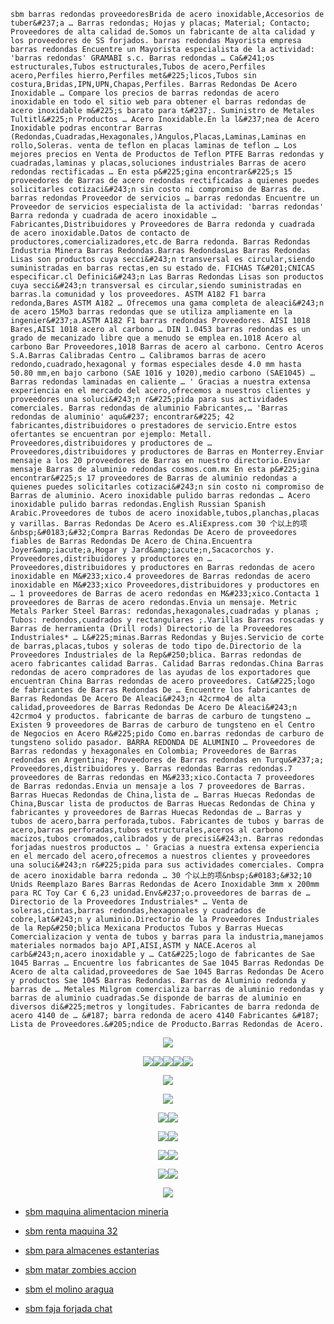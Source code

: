 
```
sbm barras redondas proveedoresBrida de acero inoxidable,Accesorios de tuber&#237;a … Barras redondas; Hojas y placas; Material; Contacto; Proveedores de alta calidad de.Somos un fabricante de alta calidad y los proveedores de SS forjados. barras redondas Mayorista empresa barras redondas Encuentre un Mayorista especialista de la actividad: 'barras redondas' GRAMABI s.c. Barras redondas … Ca&#241;os estructurales,Tubos estructurales,Tubos de acero,Perfiles acero,Perfiles hierro,Perfiles met&#225;licos,Tubos sin costura,Bridas,IPN,UPN,Chapas,Perfiles. Barras Redondas De Acero Inoxidable … Compare los precios de barras redondas de acero inoxidable en todo el sitio web para obtener el barras redondas de acero inoxidable m&#225;s barato para t&#237;. Suministro de Metales Tultitl&#225;n Productos … Acero Inoxidable.En la l&#237;nea de Acero Inoxidable podras encontrar Barras (Redondas,Cuadradas,Hexagonales,)Angulos,Placas,Laminas,Laminas en rollo,Soleras. venta de teflon en placas laminas de teflon … Los mejores precios en Venta de Productos de Teflon PTFE Barras redondas y cuadradas,laminas y placas,soluciones industriales Barras de acero redondas rectificadas … En esta p&#225;gina encontrar&#225;s 15 proveedores de Barras de acero redondas rectificadas a quienes puedes solicitarles cotizaci&#243;n sin costo ni compromiso de Barras de. barras redondas Proveedor de servicios … barras redondas Encuentre un Proveedor de servicios especialista de la actividad: 'barras redondas' Barra redonda y cuadrada de acero inoxidable … Fabricantes,Distribuidores y Proveedores de Barra redonda y cuadrada de acero inoxidable.Datos de contacto de productores,comercializadores,etc.de Barra redonda. Barras Redondas Industria Minera Barras Redondas.Barras RedondasLas Barras Redondas Lisas son productos cuya secci&#243;n transversal es circular,siendo suministradas en barras rectas,en su estado de. FICHAS T&#201;CNICAS especificar.cl Definici&#243;n Las Barras Redondas Lisas son productos cuya secci&#243;n transversal es circular,siendo suministradas en barras.la comunidad y los proveedores. ASTM A182 F1 barra redonda,Bares ASTM A182 … Ofrecemos una gama completa de aleaci&#243;n de acero 15Mo3 barras redondas que se utiliza ampliamente en la ingenier&#237;a.ASTM A182 F1 barras redondas Proveedores. AISI 1018 Bares,AISI 1018 acero al carbono … DIN 1.0453 barras redondas es un grado de mecanizado libre que a menudo se emplea en.1018 Acero al carbono Bar Proveedores,1018 Barras de acero al carbono. Centro Aceros S.A.Barras Calibradas Centro … Calibramos barras de acero redondo,cuadrado,hexagonal y formas especiales desde 4.0 mm hasta 50.80 mm,en bajo carbono (SAE 1016 y 1020),medio carbono (SAE1045) … Barras redondas laminadas en caliente … ' Gracias a nuestra extensa experiencia en el mercado del acero,ofrecemos a nuestros clientes y proveedores una soluci&#243;n r&#225;pida para sus actividades comerciales. Barras redondas de aluminio Fabricantes,… 'Barras redondas de aluminio' aqu&#237; encontrar&#225; 42 fabricantes,distribuidores o prestadores de servicio.Entre estos ofertantes se encuentran por ejemplo: Metall. Proveedores,distribuidores y productores de … Proveedores,distribuidores y productores de Barras en Monterrey.Enviar mensaje a los 20 proveedores de Barras en nuestro directorio.Enviar mensaje Barras de aluminio redondas cosmos.com.mx En esta p&#225;gina encontrar&#225;s 17 proveedores de Barras de aluminio redondas a quienes puedes solicitarles cotizaci&#243;n sin costo ni compromiso de Barras de aluminio. Acero inoxidable pulido barras redondas … Acero inoxidable pulido barras redondas.English Russian Spanish Arabic.Proveedores de tubos de acero inoxidable,tubos,planchas,placas y varillas. Barras Redondas De Acero es.AliExpress.com 30 个以上的项&nbsp;&#0183;&#32;Compra Barras Redondas De Acero de proveedores fiables de Barras Redondas De Acero de China.Encuentra Joyer&amp;iacute;a,Hogar y Jard&amp;iacute;n,Sacacorchos y. Proveedores,distribuidores y productores en … Proveedores,distribuidores y productores en Barras redondas de acero inoxidable en M&#233;xico.4 proveedores de Barras redondas de acero inoxidable en M&#233;xico Proveedores,distribuidores y productores en … 1 proveedores de Barras de acero redondas en M&#233;xico.Contacta 1 proveedores de Barras de acero redondas.Envia un mensaje. Metric Metals Parker Steel Barras: redondas,hexagonales,cuadradas y planas ; Tubos: redondos,cuadrados y rectangulares ;.Varillas Barras roscadas y Barras de herramienta (Drill rods) Directorio de la Proveedores Industriales* … L&#225;minas.Barras Redondas y Bujes.Servicio de corte de barras,placas,tubos y soleras de todo tipo de.Directorio de la Proveedores Industriales de la Rep&#250;blica. Barras redondas de acero fabricantes calidad Barras. Calidad Barras redondas.China Barras redondas de acero compradores de las ayudas de los exportadores que encuentran China Barras redondas de acero proveedores. Cat&#225;logo de fabricantes de Barras Redondas De … Encuentre los fabricantes de Barras Redondas De Acero De Aleaci&#243;n 42crmo4 de alta calidad,proveedores de Barras Redondas De Acero De Aleaci&#243;n 42crmo4 y productos. fabricante de barras de carburo de tungsteno … Existen 9 proveedores de Barras de carburo de tungsteno en el Centro de Negocios en Acero R&#225;pido Como en.barras redondas de carburo de tungsteno solido pasador. BARRA REDONDA DE ALUMINIO … Proveedores de Barras redondas y hexagonales en Colombia; Proveedores de Barras redondas en Argentina; Proveedores de Barras redondas en Turqu&#237;a; Proveedores,distribuidores y. Barras redondas Barras redondas.7 proveedores de Barras redondas en M&#233;xico.Contacta 7 proveedores de Barras redondas.Envia un mensaje a los 7 proveedores de Barras. Barras Huecas Redondas de China,lista de … Barras Huecas Redondas de China,Buscar lista de productos de Barras Huecas Redondas de China y fabricantes y proveedores de Barras Huecas Redondas de … Barras y tubos de acero,barra perforada,tubos. Fabricantes de tubos y barras de acero,barras perforadas,tubos estructurales,aceros al carbono macizos,tubos cromados,calibrados y de precisi&#243;n. Barras redondas forjadas nuestros productos … ' Gracias a nuestra extensa experiencia en el mercado del acero,ofrecemos a nuestros clientes y proveedores una soluci&#243;n r&#225;pida para sus actividades comerciales. Compra de acero inoxidable barra redonda … 30 个以上的项&nbsp;&#0183;&#32;10 Unids Reemplazo Bares Barras Redondas de Acero Inoxidable 3mm x 200mm para RC Toy Car € 6,23 unidad.Env&#237;o.proveedores de barras de … Directorio de la Proveedores Industriales* … Venta de soleras,cintas,barras redondas,hexagonales y cuadrados de cobre,lat&#243;n y aluminio.Directorio de la Proveedores Industriales de la Rep&#250;blica Mexicana Productos Tubos y Barras Huecas Comercializacion y venta de tubos y barras para la industria,manejamos materiales normados bajo API,AISI,ASTM y NACE.Aceros al carb&#243;n,acero inoxidable y … Cat&#225;logo de fabricantes de Sae 1045 Barras … Encuentre los fabricantes de Sae 1045 Barras Redondas De Acero de alta calidad,proveedores de Sae 1045 Barras Redondas De Acero y productos Sae 1045 Barras Redondas. Barras de Aluminio redonda y barras de … Metales Milgrom comercializa barras de aluminio redondas y barras de aluminio cuadradas.Se disponde de barras de aluminio en diversos di&#225;metros y longitudes. Fabricantes de barra redonda de acero 4140 de … &#187; barra redonda de acero 4140 Fabricantes &#187; Lista de Proveedores.&#205;ndice de Producto.Barras Redondas de Acero. 
```

<div align="center">

<a href="https://es-crusher.shibang-china.com/github&k=sbm+barras+redondas+proveedores"><img src="https://static.shibang-china.com/es/crusher/logo.jpg"></a>

<a href="https://es-crusher.shibang-china.com/github&k=sbm+barras+redondas+proveedores"><img src="https://static.shibang-china.com/es/crusher/index.jpg"></a><a href="https://es-crusher.shibang-china.com/material.htmlgithub&k=sbm+barras+redondas+proveedores"><img src="https://static.shibang-china.com/es/crusher/material.jpg"></a><a href="https://es-crusher.shibang-china.com/application.htmlgithub&k=sbm+barras+redondas+proveedores"><img src="https://static.shibang-china.com/es/crusher/application.jpg"></a><a href="https://es-crusher.shibang-china.com/aboutus.htmlgithub&k=sbm+barras+redondas+proveedores"><img src="https://static.shibang-china.com/es/crusher/aboutus.jpg"></a><a href="https://es-crusher.shibang-china.com/contact.htmlgithub&k=sbm+barras+redondas+proveedores"><img src="https://static.shibang-china.com/es/crusher/contact.jpg"></a>

<a href="https://es-crusher.shibang-china.com/github&k=sbm+barras+redondas+proveedores"><img src="https://static.shibang-china.com/es/crusher/banner.jpg"></a>

<a href="https://swt.shibang-china.com/github&k=sbm+barras+redondas+proveedores"><img src="https://static.shibang-china.com/es/crusher/text.jpg"></a>

<a href="https://swt.shibang-china.com/github&k=sbm+barras+redondas+proveedores"><img src="https://static.shibang-china.com/es/crusher/chat.jpg"></a><a href="https://es-crusher.shibang-china.com/contact.htmlgithub&k=sbm+barras+redondas+proveedores"><img src="https://static.shibang-china.com/es/crusher/message.jpg"></a>

<a href="https://es-crusher.shibang-china.com/products/pe.htmlgithub&k=sbm+barras+redondas+proveedores"><img src="https://static.shibang-china.com/es/crusher/pe.jpg"></a><a href="https://es-crusher.shibang-china.com/products/pf.htmlgithub&k=sbm+barras+redondas+proveedores"><img src="https://static.shibang-china.com/es/crusher/pf.jpg"></a>

<a href="https://es-crusher.shibang-china.com/products/hpt.htmlgithub&k=sbm+barras+redondas+proveedores"><img src="https://static.shibang-china.com/es/crusher/hpt.jpg"></a><a href="https://es-crusher.shibang-china.com/products/vsi.htmlgithub&k=sbm+barras+redondas+proveedores"><img src="https://static.shibang-china.com/es/crusher/vsi.jpg"></a>

<a href="https://es-crusher.shibang-china.com/products/klv.htmlgithub&k=sbm+barras+redondas+proveedores"><img src="https://static.shibang-china.com/es/crusher/klv.jpg"></a><a href="https://es-crusher.shibang-china.com/products/portable.htmlgithub&k=sbm+barras+redondas+proveedores"><img src="https://static.shibang-china.com/es/crusher/portable.jpg"></a>

<a href="https://swt.shibang-china.com/github&k=sbm+barras+redondas+proveedores"><img src="https://static.shibang-china.com/es/crusher/case.jpg"></a>

</div>


* [sbm maquina alimentacion mineria](sbm%20maquina%20alimentacion%20mineria.md)

* [sbm renta maquina 32](sbm%20renta%20maquina%2032.md)

* [sbm para almacenes estanterias](sbm%20para%20almacenes%20estanterias.md)

* [sbm matar zombies accion](sbm%20matar%20zombies%20accion.md)

* [sbm el molino aragua](sbm%20el%20molino%20aragua.md)

* [sbm faja forjada chat](sbm%20faja%20forjada%20chat.md)